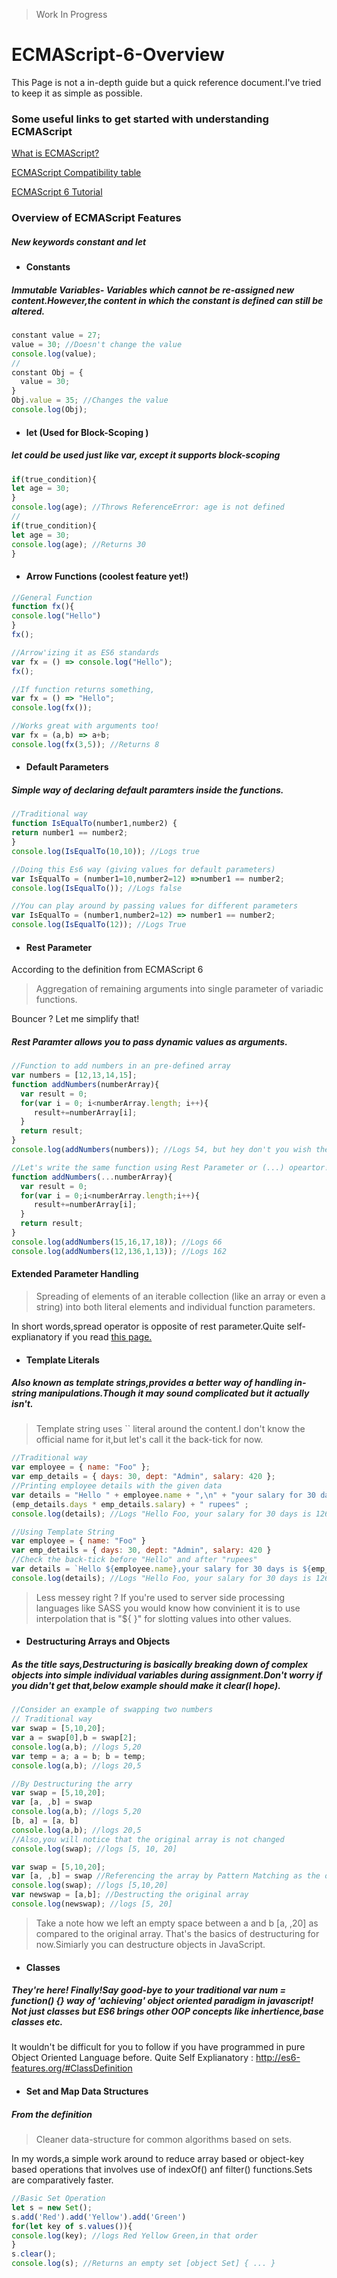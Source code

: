 > Work In Progress

# ECMAScript-6-Overview
This Page is not a in-depth guide but a quick reference document.I've tried to keep it as simple as possible.
### Some useful links to get started with understanding ECMAScript
[What is ECMAScript?](https://www.eventedmind.com/classes/es2015-ee192682/what-is-ecmascript-30df1288)

[ECMAScript Compatibility table](https://kangax.github.io/compat-table/es6/)

[ECMAScript 6 Tutorial](http://ccoenraets.github.io/es6-tutorial/)
### Overview of ECMAScript Features
#####  *New keywords constant and let*
- #### **Constants**
##### Immutable Variables- Variables which cannot be re-assigned new content.However,the content in which the constant is defined can still be altered.
```javascript
constant value = 27;
value = 30; //Doesn't change the value
console.log(value);
//
constant Obj = {
  value = 30;
}
Obj.value = 35; //Changes the value
console.log(Obj);
```
- #### **let** (Used for Block-Scoping )
##### let could be used just like var, except it supports block-scoping
```javascript
if(true_condition){
let age = 30;
}
console.log(age); //Throws ReferenceError: age is not defined
//
if(true_condition){
let age = 30;
console.log(age); //Returns 30
}
```
- #### **Arrow Functions** (coolest feature yet!)
```javascript
//General Function
function fx(){
console.log("Hello")
}
fx();

//Arrow'izing it as ES6 standards
var fx = () => console.log("Hello");
fx();

//If function returns something,
var fx = () => "Hello";
console.log(fx());

//Works great with arguments too!
var fx = (a,b) => a+b;
console.log(fx(3,5)); //Returns 8
```
- #### **Default Parameters**
##### Simple way of declaring default paramters inside the functions.
```javascript
//Traditional way
function IsEqualTo(number1,number2) {
return number1 == number2;
}
console.log(IsEqualTo(10,10)); //Logs true

//Doing this Es6 way (giving values for default parameters)
var IsEqualTo = (number1=10,number2=12) =>number1 == number2;
console.log(IsEqualTo()); //Logs false

//You can play around by passing values for different parameters
var IsEqualTo = (number1,number2=12) => number1 == number2;
console.log(IsEqualTo(12)); //Logs True
```

- #### **Rest Parameter**
According to the definition from  ECMAScript 6 

> Aggregation of remaining arguments into single parameter of variadic functions.

Bouncer ? Let me simplify that!
##### Rest Paramter allows you to pass dynamic values as arguments.

```javascript
//Function to add numbers in an pre-defined array
var numbers = [12,13,14,15];
function addNumbers(numberArray){
  var result = 0;
  for(var i = 0; i<numberArray.length; i++){
     result+=numberArray[i];
  }
  return result;
}
console.log(addNumbers(numbers)); //Logs 54, but hey don't you wish there was a easier way to pass dynamic values as arguments instead of the predefined array ? With ES6,you can!

//Let's write the same function using Rest Parameter or (...) opeartor! (Yes,three dots!)
function addNumbers(...numberArray){
  var result = 0;
  for(var i = 0;i<numberArray.length;i++){
     result+=numberArray[i];
  }
  return result;
}
console.log(addNumbers(15,16,17,18)); //Logs 66
console.log(addNumbers(12,136,1,13)); //Logs 162 
```
#### Extended Parameter Handling
> Spreading of elements of an iterable collection (like an array or even a string) into both literal elements and individual function parameters.

In short words,spread operator is opposite of rest parameter.Quite self-explianatory if you read [this page.](http://es6-features.org/#SpreadOperator)

- #### **Template Literals**
##### Also known as template strings,provides a better way of handling in-string manipulations.Though it may sound complicated but it actually isn't.

> Template string uses `` literal around the content.I don't know the official name for it,but let's call it the back-tick for now.

```javascript
//Traditional way
var employee = { name: "Foo" };
var emp_details = { days: 30, dept: "Admin", salary: 420 };
//Printing employee details with the given data
var details = "Hello " + employee.name + ",\n" + "your salary for 30 days is " +
(emp_details.days * emp_details.salary) + " rupees" ;
console.log(details); //Logs "Hello Foo, your salary for 30 days is 12600 rupees"

//Using Template String 
var employee = { name: "Foo" }
var emp_details = { days: 30, dept: "Admin", salary: 420 }
//Check the back-tick before "Hello" and after "rupees"
var details = `Hello ${employee.name},your salary for 30 days is ${emp_details.days * emp_details.salary} rupees`
console.log(details); //Logs "Hello Foo, your salary for 30 days is 12600 rupees"
```
>Less messey right ? If you're used to server side processing languages like SASS you would know how convinient it is to use interpolation that is "${ }" for slotting values into other values.

- #### **Destructuring Arrays and Objects**
##### As the title says,Destructuring is basically breaking down of complex objects into simple  individual variables during assignment.Don't worry if you didn't get that,below example should make it clear(I hope).
```javascript
//Consider an example of swapping two numbers 
// Traditional way
var swap = [5,10,20];
var a = swap[0],b = swap[2];
console.log(a,b); //logs 5,20
var temp = a; a = b; b = temp;
console.log(a,b); //logs 20,5

//By Destructuring the arry
var swap = [5,10,20];
var [a, ,b] = swap
console.log(a,b); //logs 5,20
[b, a] = [a, b]
console.log(a,b); //logs 20,5
//Also,you will notice that the original array is not changed
console.log(swap); //logs [5, 10, 20]

var swap = [5,10,20];
var [a, ,b] = swap //Referencing the array by Pattern Matching as the original array
console.log(swap); //logs [5,10,20]
var newswap = [a,b]; //Destructing the original array 
console.log(newswap); //logs [5, 20]
```
>Take a note how we left an empty space between a and b [a, ,20] as compared to the original array.
That's the basics of destructuring for now.Simiarly you can destructure objects in JavaScript.

- #### **Classes**
##### They're here! Finally!Say good-bye to your traditional var num = function() {} way of 'achieving' object oriented paradigm in javascript! Not just classes but ES6 brings other OOP concepts like inhertience,base classes etc.
It wouldn't be difficult for you to follow if you have programmed in pure Object Oriented Language before.
Quite Self Explianatory : http://es6-features.org/#ClassDefinition

- #### **Set and Map Data Structures**
##### From the definition 
>Cleaner data-structure for common algorithms based on sets.

In my words,a simple work around to reduce array based or object-key based operations that involves use of indexOf() anf filter() functions.Sets are comparatively faster.

```javascript
//Basic Set Operation
let s = new Set();
s.add('Red').add('Yellow').add('Green')
for(let key of s.values()){
console.log(key); //logs Red Yellow Green,in that order
}
s.clear();
console.log(s); //Returns an empty set [object Set] { ... }
```






